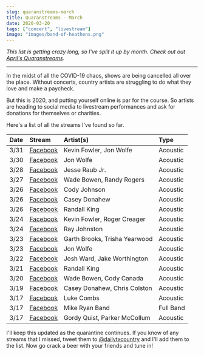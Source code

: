 ```yaml
---
slug: quaranstreams-march
title: Quaranstreams - March
date: 2020-03-20
tags: ["concert", "livestream"]
image: "images/band-of-heathens.png"
---
```


_This list is getting crazy long, so I've split it up by month. Check out out [April's Quaranstreams][quaranstreams-april]._

---

In the midst of all the COVID-19 chaos, shows are being cancelled all over the place. Without concerts, country artists are struggling to do what they love and make a paycheck.

But this is 2020, and putting yourself online is par for the course. So artists are heading to social media to livestream performances and ask for donations for themselves or charities.

Here's a list of all the streams I've found so far.

| Date | Stream                       | Artist(s)                     | Type      |
| :--- | :--------------------------- | :---------------------------- | :-------- |
| 3/31 | [Facebook][kevin-fowler-2]   | Kevin Fowler, Jon Wolfe       | Acoustic  |
| 3/30 | [Facebook][jon-wolfe-2]      | Jon Wolfe                     | Acoustic  |
| 3/28 | [Facebook][jesse-raub-jr]    | Jesse Raub Jr.                | Acoustic  |
| 3/27 | [Facebook][wade-bowen-2]     | Wade Bowen, Randy Rogers      | Acoustic  |
| 3/26 | [Facebook][cody-johnson]     | Cody Johnson                  | Acoustic  |
| 3/26 | [Facebook][casey-donahew-2]  | Casey Donahew                 | Acoustic  |
| 3/26 | [Facebook][randall-king-2]   | Randall King                  | Acoustic  |
| 3/24 | [Facebook][kevin-fowler-1]   | Kevin Fowler, Roger Creager   | Acoustic  |
| 3/24 | [Facebook][ray-johnston]     | Ray Johnston                  | Acoustic  |
| 3/23 | [Facebook][garth-brooks]     | Garth Brooks, Trisha Yearwood | Acoustic  |
| 3/23 | [Facebook][jon-wolfe-1]      | Jon Wolfe                     | Acoustic  |
| 3/22 | [Facebook][josh-ward]        | Josh Ward, Jake Worthington   | Acoustic  |
| 3/21 | [Facebook][randall-king-1]   | Randall King                  | Acoustic  |
| 3/20 | [Facebook][wade-bowen-1]     | Wade Bowen, Cody Canada       | Acoustic  |
| 3/19 | [Facebook][casey-donahew-1]  | Casey Donahew, Chris Colston  | Acoustic  |
| 3/17 | [Facebook][luke-combs]       | Luke Combs                    | Acoustic  |
| 3/17 | [Facebook][mike-ryan]        | Mike Ryan Band                | Full Band |
| 3/17 | [Facebook][band-of-heathens] | Gordy Quist, Parker McCollum  | Acoustic  |

I'll keep this updated as the quarantine continues. If you know of any streams that I missed, tweet them to [@dailytxcountry][twitter] and I'll add them to the list. Now go crack a beer with your friends and tune in!

[quaranstreams-april]: /posts/quaranstreams-april
[kevin-fowler-2]: https://www.facebook.com/15822102761/videos/576437096412309
[jon-wolfe-2]: https://www.facebook.com/7764681979/videos/643226596472337
[jesse-raub-jr]: https://www.facebook.com/464449500251833/videos/646091632848502
[wade-bowen-2]: https://www.facebook.com/17995575887/videos/215834312851629
[cody-johnson]: https://www.facebook.com/12417566442/videos/221169409239807
[casey-donahew-2]: https://www.facebook.com/121598385287/videos/211450313535027
[randall-king-2]: https://www.facebook.com/114539201938287/videos/1069010133464435
[kevin-fowler-1]: https://www.facebook.com/15822102761/videos/215054873049426
[ray-johnston]: https://www.facebook.com/101176188184/videos/352271655676901
[garth-brooks]: https://www.facebook.com/727776603968442/videos/1127791137563266
[jon-wolfe-1]: https://www.facebook.com/7764681979/videos/2486645101587177
[josh-ward]: https://www.facebook.com/watchparty/517477845869868
[randall-king-1]: https://www.facebook.com/114539201938287/videos/222118509174798
[wade-bowen-1]: https://www.facebook.com/thewadebowen/videos/255579418936960
[casey-donahew-1]: https://www.facebook.com/CaseyDonahewBand/videos/518465142420527
[luke-combs]: https://www.facebook.com/207710979309900/videos/643877509515542
[mike-ryan]: https://www.facebook.com/mikeryanband/videos/1583061208530257
[band-of-heathens]: https://www.facebook.com/thebandofheathens/videos/2759658424156981
[twitter]: https://twitter.com/dailytxcountry
